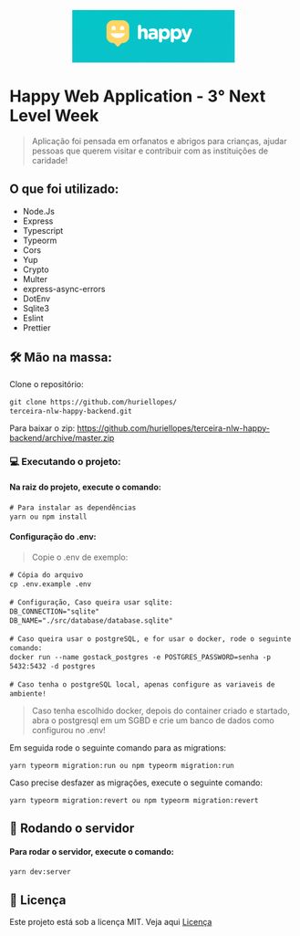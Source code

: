 <p align="center">
  <img src="archives/happy.png" alt="Next Level Week" />
</p>

# Happy Web Application - 3° Next Level Week

> Aplicação foi pensada em orfanatos e abrigos para crianças, ajudar pessoas que querem visitar e contribuir com as instituições de caridade!

## O que foi utilizado:

- Node.Js
- Express
- Typescript
- Typeorm
- Cors
- Yup
- Crypto
- Multer
- express-async-errors
- DotEnv
- Sqlite3
- Eslint
- Prettier

## 🛠 Mão na massa:

Clone o repositório:

````
git clone https://github.com/huriellopes/
terceira-nlw-happy-backend.git
````

Para baixar o zip: https://github.com/huriellopes/terceira-nlw-happy-backend/archive/master.zip

### 💻 Executando o projeto:

#### Na raiz do projeto, execute o comando:

````
# Para instalar as dependências
yarn ou npm install
````

#### Configuração do .env:

> Copie o .env de exemplo:

```
# Cópia do arquivo
cp .env.example .env

# Configuração, Caso queira usar sqlite:
DB_CONNECTION="sqlite"
DB_NAME="./src/database/database.sqlite"

# Caso queira usar o postgreSQL, e for usar o docker, rode o seguinte comando:
docker run --name gostack_postgres -e POSTGRES_PASSWORD=senha -p 5432:5432 -d postgres

# Caso tenha o postgreSQL local, apenas configure as variaveis de ambiente!
```

> Caso tenha escolhido docker, depois do container criado e startado, abra o postgresql em um SGBD e crie um banco de dados como configurou no .env!

Em seguida rode o seguinte comando para as migrations:

````
yarn typeorm migration:run ou npm typeorm migration:run
````

Caso precise desfazer as migrações, execute o seguinte comando:

````
yarn typeorm migration:revert ou npm typeorm migration:revert
````

## 🚀 Rodando o servidor

#### Para rodar o servidor, execute o comando:

````
yarn dev:server
````

## 📑 Licença

Este projeto está sob a licença MIT. Veja aqui [Licença](LICENSE)
